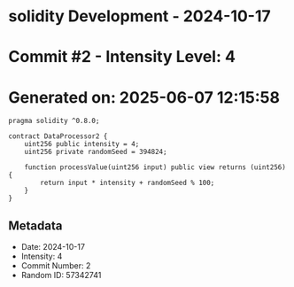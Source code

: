 ﻿# solidity Development - 2024-10-17
# Commit #2 - Intensity Level: 4
# Generated on: 2025-06-07 12:15:58
```solidity
pragma solidity ^0.8.0;

contract DataProcessor2 {
    uint256 public intensity = 4;
    uint256 private randomSeed = 394824;

    function processValue(uint256 input) public view returns (uint256) {
        return input * intensity + randomSeed % 100;
    }
}
```
## Metadata
- Date: 2024-10-17
- Intensity: 4
- Commit Number: 2
- Random ID: 57342741

